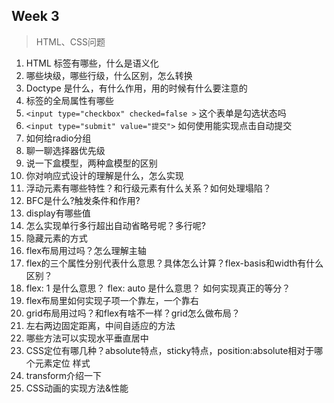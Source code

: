 ## Week 3
> HTML、CSS问题


1. HTML 标签有哪些，什么是语义化
1. 哪些块级，哪些行级，什么区别，怎么转换
2. Doctype 是什么，有什么作用，用的时候有什么要注意的
3. 标签的全局属性有哪些
4. `<input type="checkbox" checked=false >` 这个表单是勾选状态吗
5. `<input type="submit" value="提交">` 如何使用能实现点击自动提交
6. 如何给radio分组
1. 聊一聊选择器优先级
1. 说一下盒模型，两种盒模型的区别
1. 你对响应式设计的理解是什么，怎么实现
1. 浮动元素有哪些特性？和行级元素有什么关系？如何处理塌陷？
1. BFC是什么?触发条件和作用?
1. display有哪些值
1. 怎么实现单行多行超出自动省略号呢？多行呢?
1. 隐藏元素的方式
1. flex布局用过吗？怎么理解主轴
2. flex的三个属性分别代表什么意思？具体怎么计算？flex-basis和width有什么区别？ 
3. flex: 1 是什么意思？ flex: auto 是什么意思？ 如何实现真正的等分？
4. flex布局里如何实现子项一个靠左，一个靠右
6. grid布局用过吗？和flex有啥不一样？grid怎么做布局？
6. 左右两边固定距离，中间自适应的方法
7. 哪些方法可以实现水平垂直居中
8. CSS定位有哪几种？absolute特点，sticky特点，position:absolute相对于哪个元素定位
样式
9. transform介绍一下
1. CSS动画的实现方法&性能
